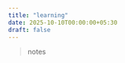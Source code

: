 ```yaml
---
title: "learning"
date: 2025-10-10T00:00:00+05:30
draft: false
---
```


> notes

<!-- | page                                           | what it does                         |
| ---------------------------------------------- | ------------------------------------ |
| [progress tracker](/learning/progress-tracker) | monitor and update learning progress |
| [project ideas](/learning/project-ideas)       | capture project concepts and ideas   | -->
